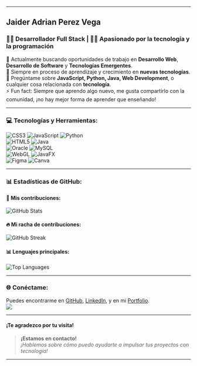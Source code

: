 
---

## Jaider Adrian Perez Vega

### 👨‍💻 Desarrollador Full Stack | 👨‍🎓 Apasionado por la tecnología y la programación

🔭 Actualmente buscando oportunidades de trabajo en **Desarrollo Web**, **Desarrollo de Software** y **Tecnologías Emergentes**.  
🌱 Siempre en proceso de aprendizaje y crecimiento en **nuevas tecnologías**.  
💬 Pregúntame sobre **JavaScript, Python, Java, Web Development**, o cualquier cosa relacionada con **tecnología**.  
⚡ Fun fact: Siempre que aprendo algo nuevo, me gusta compartirlo con la comunidad, ¡no hay mejor forma de aprender que enseñando!

---

### 💻 **Tecnologías y Herramientas**:
![CSS3](https://img.shields.io/badge/css3-%231572B6.svg?style=for-the-badge&logo=css3&logoColor=white) ![JavaScript](https://img.shields.io/badge/javascript-%23323330.svg?style=for-the-badge&logo=javascript&logoColor=%23F7DF1E) ![Python](https://img.shields.io/badge/python-3670A0?style=for-the-badge&logo=python&logoColor=ffdd54)  
![HTML5](https://img.shields.io/badge/html5-%23E34F26.svg?style=for-the-badge&logo=html5&logoColor=white) ![Java](https://img.shields.io/badge/java-%23ED8B00.svg?style=for-the-badge&logo=openjdk&logoColor=white)  
![Oracle](https://img.shields.io/badge/Oracle-F80000?style=for-the-badge&logo=oracle&logoColor=white) ![MySQL](https://img.shields.io/badge/mysql-4479A1.svg?style=for-the-badge&logo=mysql&logoColor=white)  
![WebGL](https://img.shields.io/badge/WebGL-990000?logo=webgl&logoColor=white&style=for-the-badge) ![JavaFX](https://img.shields.io/badge/javafx-%23FF0000.svg?style=for-the-badge&logo=javafx&logoColor=white)  
![Figma](https://img.shields.io/badge/figma-%23F24E1E.svg?style=for-the-badge&logo=figma&logoColor=white) ![Canva](https://img.shields.io/badge/Canva-%2300C4CC.svg?style=for-the-badge&logo=Canva&logoColor=white)  

---

### 📊 **Estadísticas de GitHub**:
#### 🌟 **Mis contribuciones**:
![GitHub Stats](https://github-readme-stats.vercel.app/api?username=Jaiderpe&theme=dark&hide_border=false&include_all_commits=false&count_private=false)  
#### 🔥 **Mi racha de contribuciones**:
![GitHub Streak](https://github-readme-streak-stats.herokuapp.com/?user=Jaiderpe&theme=dark&hide_border=false)  
#### 📊 **Lenguajes principales**:
![Top Languages](https://github-readme-stats.vercel.app/api/top-langs/?username=Jaiderpe&theme=dark&hide_border=false&include_all_commits=false&count_private=false&layout=compact)

---

### 🌐 **Conéctame**:
Puedes encontrarme en [GitHub](https://github.com/Jaiderpe), [LinkedIn](https://www.linkedin.com/in/jaiderperezvega), y en mi [Portfolio](#).  
[![](https://visitcount.itsvg.in/api?id=Jaiderpe&icon=0&color=0)](https://visitcount.itsvg.in)

---

#### **¡Te agradezco por tu visita!**  
> **¡Estamos en contacto!**  
>  *¡Hablemos sobre cómo puedo ayudarte a impulsar tus proyectos con tecnología!*

---
